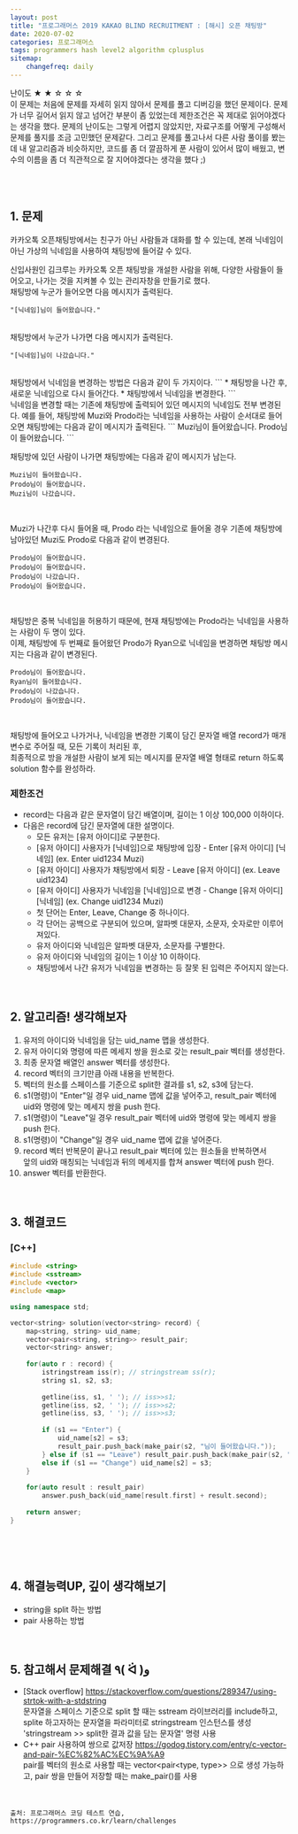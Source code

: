 ```yaml
---
layout: post
title: "프로그래머스 2019 KAKAO BLIND RECRUITMENT : [해시] 오픈 채팅방"
date: 2020-07-02
categories: 프로그래머스
tags: programmers hash level2 algorithm cplusplus
sitemap:
    changefreq: daily
---
```

난이도 ★ ★ ☆ ☆ ☆  
이 문제는 처음에 문제를 자세히 읽지 않아서 문제를 풀고 디버깅을 했던 문제이다. 문제가 너무 길어서 읽지 않고 넘어간 부분이 좀 있었는데 제한조건은 꼭 제대로 읽어야겠다는 생각을 했다. 문제의 난이도는 그렇게 어렵지 않았지만, 자료구조를 어떻게 구성해서 문제를 풀지를 조금 고민했던 문제같다. 그리고 문제를 풀고나서 다른 사람 풀이를 봤는데 내 알고리즘과 비슷하지만, 코드를 좀 더 깔끔하게 푼 사람이 있어서 많이 배웠고, 변수의 이름을 좀 더 직관적으로 잘 지어야겠다는 생각을 했다 ;)  
<br/>

<br/>

## 1. 문제
카카오톡 오픈채팅방에서는 친구가 아닌 사람들과 대화를 할 수 있는데, 본래 닉네임이 아닌 가상의 닉네임을 사용하여 채팅방에 들어갈 수 있다.  

신입사원인 김크루는 카카오톡 오픈 채팅방을 개설한 사람을 위해, 다양한 사람들이 들어오고, 나가는 것을 지켜볼 수 있는 관리자창을 만들기로 했다.  
채팅방에 누군가 들어오면 다음 메시지가 출력된다.  

```
"[닉네임]님이 들어왔습니다."  
```
<br/>
채팅방에서 누군가 나가면 다음 메시지가 출력된다.  

```
"[닉네임]님이 나갔습니다."  
```
<br/>
채팅방에서 닉네임을 변경하는 방법은 다음과 같이 두 가지이다.  
```
* 채팅방을 나간 후, 새로운 닉네임으로 다시 들어간다.
* 채팅방에서 닉네임을 변경한다.
```
<br/>
닉네임을 변경할 때는 기존에 채팅방에 출력되어 있던 메시지의 닉네임도 전부 변경된다.  
예를 들어, 채팅방에 Muzi와 Prodo라는 닉네임을 사용하는 사람이 순서대로 들어오면 채팅방에는 다음과 같이 메시지가 출력된다.  
```
Muzi님이 들어왔습니다.
Prodo님이 들어왔습니다.
```
<br/>

채팅방에 있던 사람이 나가면 채팅방에는 다음과 같이 메시지가 남는다.  
```
Muzi님이 들어왔습니다.
Prodo님이 들어왔습니다.
Muzi님이 나갔습니다.
```
<br/>

Muzi가 나간후 다시 들어올 때, Prodo 라는 닉네임으로 들어올 경우 기존에 채팅방에 남아있던 Muzi도 Prodo로 다음과 같이 변경된다.  
```
Prodo님이 들어왔습니다.
Prodo님이 들어왔습니다.
Prodo님이 나갔습니다.
Prodo님이 들어왔습니다.
```
<br/>

채팅방은 중복 닉네임을 허용하기 때문에, 현재 채팅방에는 Prodo라는 닉네임을 사용하는 사람이 두 명이 있다.  
이제, 채팅방에 두 번째로 들어왔던 Prodo가 Ryan으로 닉네임을 변경하면 채팅방 메시지는 다음과 같이 변경된다.  
```
Prodo님이 들어왔습니다.
Ryan님이 들어왔습니다.
Prodo님이 나갔습니다.
Prodo님이 들어왔습니다.
```
<br/>

채팅방에 들어오고 나가거나, 닉네임을 변경한 기록이 담긴 문자열 배열 record가 매개변수로 주어질 때, 모든 기록이 처리된 후,  
최종적으로 방을 개설한 사람이 보게 되는 메시지를 문자열 배열 형태로 return 하도록 solution 함수를 완성하라.  

### 제한조건
- record는 다음과 같은 문자열이 담긴 배열이며, 길이는 1 이상 100,000 이하이다.
- 다음은 record에 담긴 문자열에 대한 설명이다.
  - 모든 유저는 [유저 아이디]로 구분한다.
  - [유저 아이디] 사용자가 [닉네임]으로 채팅방에 입장 - Enter [유저 아이디] [닉네임] (ex. Enter uid1234 Muzi)
  - [유저 아이디] 사용자가 채팅방에서 퇴장 - Leave [유저 아이디] (ex. Leave uid1234)
  - [유저 아이디] 사용자가 닉네임을 [닉네임]으로 변경 - Change [유저 아이디] [닉네임] (ex. Change uid1234 Muzi)
  - 첫 단어는 Enter, Leave, Change 중 하나이다.
  - 각 단어는 공백으로 구분되어 있으며, 알파벳 대문자, 소문자, 숫자로만 이루어져있다.
  - 유저 아이디와 닉네임은 알파벳 대문자, 소문자를 구별한다.
  - 유저 아이디와 닉네임의 길이는 1 이상 10 이하이다.
  - 채팅방에서 나간 유저가 닉네임을 변경하는 등 잘못 된 입력은 주어지지 않는다.
<br/><br/><br/>

## 2. 알고리즘! 생각해보자
1. 유저의 아이디와 닉네임을 담는 uid_name 맵을 생성한다.  
2. 유저 아이디와 명령에 따른 메세지 쌍을 원소로 갖는 result_pair 벡터를 생성한다.  
3. 최종 문자열 배열인 answer 벡터를 생성한다.  
4. record 벡터의 크기만큼 아래 내용을 반복한다.  
5. 벡터의 원소를 스페이스를 기준으로 split한 결과를 s1, s2, s3에 담는다.  
6. s1(명령)이 "Enter"일 경우 uid_name 맵에 값을 넣어주고, result_pair 벡터에 uid와 명령에 맞는 메세지 쌍을 push 한다.  
7. s1(명령)이 "Leave"일 경우 result_pair 벡터에 uid와 명령에 맞는 메세지 쌍을 push 한다.  
8. s1(명령)이 "Change"일 경우 uid_name 맵에 값을 넣어준다.  
9. record 벡터 반복문이 끝나고 result_pair 벡터에 있는 원소들을 반복하면서  
앞의 uid와 매칭되는 닉네임과 뒤의 메세지를 합쳐 answer 벡터에 push 한다.
10. answer 벡터를 반환한다.  
<br/><br/>

## 3. 해결코드
### [C++]
```c++
#include <string>
#include <sstream>
#include <vector>
#include <map>

using namespace std;

vector<string> solution(vector<string> record) {
    map<string, string> uid_name;
    vector<pair<string, string>> result_pair;
    vector<string> answer;
    
    for(auto r : record) {
        istringstream iss(r); // stringstream ss(r);
        string s1, s2, s3;
        
        getline(iss, s1, ' '); // iss>>s1;
        getline(iss, s2, ' '); // iss>>s2;
        getline(iss, s3, ' '); // iss>>s3;
        
        if (s1 == "Enter") {
            uid_name[s2] = s3;
            result_pair.push_back(make_pair(s2, "님이 들어왔습니다."));
        } else if (s1 == "Leave") result_pair.push_back(make_pair(s2, "님이 나갔습니다."));
        else if (s1 == "Change") uid_name[s2] = s3;
    }
    
    for(auto result : result_pair)
        answer.push_back(uid_name[result.first] + result.second);
    
    return answer;
}
```
<br/><br/><br/>

## 4. 해결능력UP, 깊이 생각해보기
- string을 split 하는 방법
- pair 사용하는 방법
<br/><br/><br/>

## 5. 참고해서 문제해결 ٩( ᐛ )و
- [Stack overflow] <https://stackoverflow.com/questions/289347/using-strtok-with-a-stdstring>  
문자열을 스페이스 기준으로 split 할 때는 sstream 라이브러리를 include하고,  
splite 하고자하는 문자열을 파라미터로 stringstream 인스턴스를 생성  
'stringstream >> split한 결과 값을 담는 문자열' 명령 사용
- C++ pair 사용하여 쌍으로 값저장 <https://godog.tistory.com/entry/c-vector-and-pair-%EC%82%AC%EC%9A%A9>  
pair를 벡터의 원소로 사용할 때는 vector<pair<type, type>> 으로 생성 가능하고, pair 쌍을 만들어 저장할 때는 make_pair()를 사용
<br/><br/><br/>

```
출처: 프로그래머스 코딩 테스트 연습, https://programmers.co.kr/learn/challenges
```